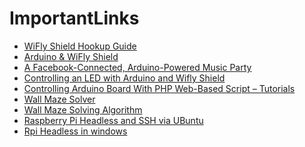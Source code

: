 # ImportantLinks
* [WiFly Shield Hookup Guide]()
* [Arduino & WiFly Shield]()
* [A Facebook-Connected, Arduino-Powered Music Party](http://www.instructables.com/id/Music-Party-Facebook-Connected-Arduino-Powered-/?ALLSTEPS)
* [Controlling an LED with Arduino and Wifly Shield](http://www.arduino-hacks.com/controlling-led-with-arduino-and-wifly-shield/)
* [Controlling Arduino Board With PHP Web-Based Script – Tutorials](http://www.intorobotics.com/controlling-arduino-board-php-web-based-script-tutorials/)
* [Wall Maze Solver](https://satkum.wordpress.com/category/maze-solving-robot-using-arduino/)
* [Wall Maze Solving Algorithm](https://mmalsubaie.files.wordpress.com/2013/08/mohamed-alsubaie-final-report-final.pdf)
* [Raspberry Pi Headless and SSH via UBuntu](https://lawrencematthew.wordpress.com/2013/08/03/headless-use-of-raspberry-pi-on-windows-ubuntu/)
* [Rpi Headless in windows](http://darmawan-salihun.blogspot.com/2012/12/headless-raspberry-pi-with-windows-7.html)
